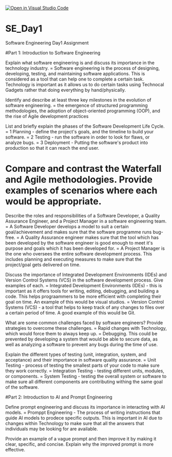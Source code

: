 [![Open in Visual Studio Code](https://classroom.github.com/assets/open-in-vscode-2e0aaae1b6195c2367325f4f02e2d04e9abb55f0b24a779b69b11b9e10269abc.svg)](https://classroom.github.com/online_ide?assignment_repo_id=18498539&assignment_repo_type=AssignmentRepo)
# SE_Day1
Software Engineering Day1 Assignment

#Part 1: Introduction to Software Engineering

Explain what software engineering is and discuss its importance in the technology industry.
= Software engineering is the process of designing, developing, testing, and maintaining software applications. This is considered as a tool that can help one to complete a certain task. Technology is important as it allows us to do certain tasks using Technocal Gadgets rather  that doing everything by hand/physically.

Identify and describe at least three key milestones in the evolution of software engineering.
= the emergence of structured programming methodologies, the adoption of object-oriented programming (OOP), and the rise of Agile development practices

List and briefly explain the phases of the Software Development Life Cycle.
= 1 Planning - define the project's goals, and the timeline to build your software.
= 2 Testing - run the software in order to look for flaws, or analyze bugs.
= 3 Deployment - Putting the software's product into production so that it can reach the end user.

Compare and contrast the Waterfall and Agile methodologies. Provide examples of scenarios where each would be appropriate.
= 

Describe the roles and responsibilities of a Software Developer, a Quality Assurance Engineer, and a Project Manager in a software engineering team.
= A Software Developer develops a model to suit a certain goal/achievement and makes sure that the software programme runs bug-free.
= A Quality Assurance engineer makes sure that the tool which has been developed by the software engineer is good enough to meet it's purpose and goals which it has been developed for.
= A Project Manager is the one who oversees the entire software development process. This includes planning and executing measures to make sure that the project/goal gets delivered on time.

Discuss the importance of Integrated Development Environments (IDEs) and Version Control Systems (VCS) in the software development process. Give examples of each.
= Integrated Development Environments (IDEs) - this is important as it offers tools for writing, editing, debugging, and building a code. This helps prograammers to be more efficient with completing their goal on time. An example of this would be visual studios.
= Version Control Systems (VCS) - a tool that helps to keep track of any changes to files over a certain period of time. A good example of this would be  Git.

What are some common challenges faced by software engineers? Provide strategies to overcome these challenges.
= Rapid changes with Technology, which would force them to always keep up. 
= Debugging. This could be prevented by developing a system that would be able to secure data, as well as analyzing a software to prevent any bugs during the time of use.

Explain the different types of testing (unit, integration, system, and acceptance) and their importance in software quality assurance.
= Unit Testing - process of testing the smallest parts of your code to make sure they work correctly. 
= Integration Testing - testing different units, modules, or components.
= System Testing - testing the overall system or software to make sure all different components are contributing withing the same goal of the software.

#Part 2: Introduction to AI and Prompt Engineering


Define prompt engineering and discuss its importance in interacting with AI models.
= Promppt Engineering - The process of writing instructions that guide AI models to prodece specific outputs. This is important in AI due to changes within Technology to make sure that all the answers that individuals may be looking for are available.


Provide an example of a vague prompt and then improve it by making it clear, specific, and concise. Explain why the improved prompt is more effective.

